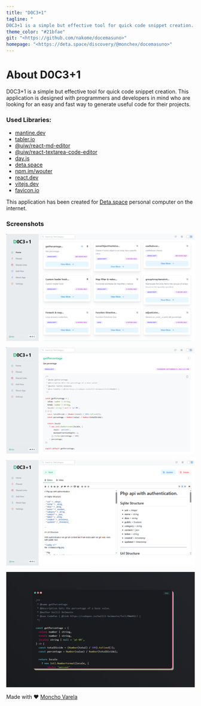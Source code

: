 ```yaml
---
title: "D0C3+1"
tagline: "
D0C3+1 is a simple but effective tool for quick code snippet creation. This application is designed with programmers and developers in mind who are looking for an easy and fast way to generate useful code for their projects."
theme_color: "#21bfae"
git: "<https://github.com/nakome/docemasuno>"
homepage: "<https://deta.space/discovery/@monchex/docemasuno>"
---
```


# About D0C3+1

D0C3+1 is a simple but effective tool for quick code snippet creation. This application is designed with programmers and developers in mind who are looking for an easy and fast way to generate useful code for their projects.

### Used Libraries:

- [mantine.dev](https://mantine.dev/)
- [tabler.io](https://tabler.io/)
- [@uiw/react-md-editor](https://github.com/uiwjs/react-md-editor)
- [@uiw/react-textarea-code-editor](https://github.com/uiwjs/react-textarea-code-editor)
- [day.js](https://day.js.org/)
- [deta.space](https://deta.space/)
- [npm.im/wouter](https://npm.im/wouter)
- [react.dev](https://react.dev/)
- [vitejs.dev](https://vitejs.dev/)
- [favicon.io](https://favicon.io/favicon-converter/)


This application has been created for [Deta.space](https://deta.space/) personal computer on the internet. 

### Screenshots

![Home](https://raw.githubusercontent.com/nakome/docemasuno/main/screenshots/1.png)

![View](https://raw.githubusercontent.com/nakome/docemasuno/main/screenshots/2.png)

![Markdown](https://raw.githubusercontent.com/nakome/docemasuno/main/screenshots/3.png)

![Share code](https://raw.githubusercontent.com/nakome/docemasuno/main/screenshots/4.png)

Made with ♥ [Moncho Varela](https://monchovarela.es)